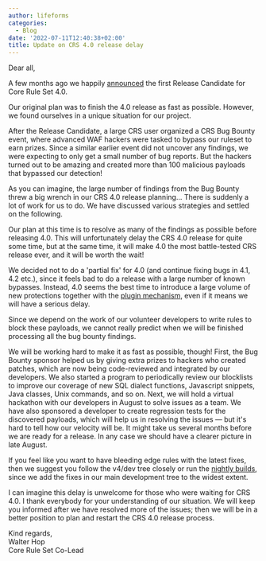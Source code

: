 ```yaml
---
author: lifeforms
categories:
  - Blog
date: '2022-07-11T12:40:38+02:00'
title: Update on CRS 4.0 release delay
---
```



Dear all,

A few months ago we happily [announced](https://coreruleset.org/20220428/coreruleset-v4-rc1-available/) the first Release Candidate for Core Rule Set 4.0.

Our original plan was to finish the 4.0 release as fast as possible. However, we found ourselves in a unique situation for our project.

After the Release Candidate, a large CRS user organized a CRS Bug Bounty event, where advanced WAF hackers were tasked to bypass our ruleset to earn prizes. Since a similar earlier event did not uncover any findings, we were expecting to only get a small number of bug reports. But the hackers turned out to be amazing and created more than 100 malicious payloads that bypassed our detection!

As you can imagine, the large number of findings from the Bug Bounty threw a big wrench in our CRS 4.0 release planning... There is suddenly a lot of work for us to do. We have discussed various strategies and settled on the following.

Our plan at this time is to resolve as many of the findings as possible before releasing 4.0. This will unfortunately delay the CRS 4.0 release for quite some time, but at the same time, it will make 4.0 the most battle-tested CRS release ever, and it will be worth the wait!

We decided not to do a 'partial fix' for 4.0 (and continue fixing bugs in 4.1, 4.2 etc.), since it feels bad to do a release with a large number of known bypasses. Instead, 4.0 seems the best time to introduce a large volume of new protections together with the [plugin mechanism](https://coreruleset.org/docs/concepts/plugins/), even if it means we will have a serious delay.

Since we depend on the work of our volunteer developers to write rules to block these payloads, we cannot really predict when we will be finished processing all the bug bounty findings.

We will be working hard to make it as fast as possible, though! First, the Bug Bounty sponsor helped us by giving extra prizes to hackers who created patches, which are now being code-reviewed and integrated by our developers. We also started a program to periodically review our blocklists to improve our coverage of new SQL dialect functions, Javascript snippets, Java classes, Unix commands, and so on. Next, we will hold a virtual hackathon with our developers in August to solve issues as a team. We have also sponsored a developer to create regression tests for the discovered payloads, which will help us in resolving the issues — but it's hard to tell how our velocity will be. It might take us several months before we are ready for a release. In any case we should have a clearer picture in late August.

If you feel like you want to have bleeding edge rules with the latest fixes, then we suggest you follow the v4/dev tree closely or run the [nightly builds](https://github.com/coreruleset/coreruleset/releases/tag/nightly), since we add the fixes in our main development tree to the widest extent.

I can imagine this delay is unwelcome for those who were waiting for CRS 4.0. I thank everybody for your understanding of our situation. We will keep you informed after we have resolved more of the issues; then we will be in a better position to plan and restart the CRS 4.0 release process.

Kind regards,  
Walter Hop  
Core Rule Set Co-Lead

